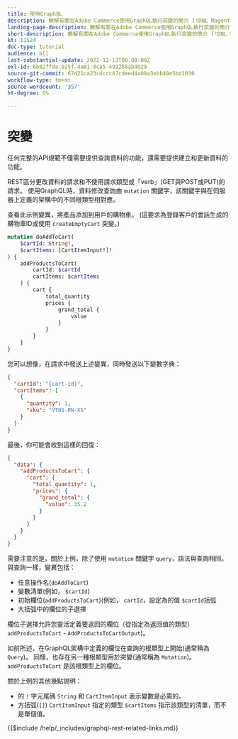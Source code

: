 ```yaml
---
title: 使用GraphQL
description: 瞭解有關在Adobe Commerce使用GraphQL執行突變的簡介 [!DNL Magento Open Source]。 使用POST調用執行第一個變異。
landing-page-description: 瞭解有關在Adobe Commerce使用GraphQL執行突變的簡介 [!DNL Magento Open Source]。 使用POST調用執行第一個變異。
short-description: 瞭解有關在Adobe Commerce使用GraphQL執行突變的簡介 [!DNL Magento Open Source]。 使用POST調用執行第一個變異。
kt: 11524
doc-type: tutorial
audience: all
last-substantial-update: 2022-12-13T00:00:00Z
exl-id: 6b82ffda-925f-4a81-8ca5-49a2b8ab4929
source-git-commit: 67d21ca23cdccc87cdeed4a08a3ebb48e5bd1030
workflow-type: tm+mt
source-wordcount: '357'
ht-degree: 0%

---
```


# 突變

任何完整的API規範不僅需要提供查詢資料的功能，還需要提供建立和更新資料的功能。

REST區分更改資料的請求和不使用請求類型或「verb」(GET與POST或PUT)的請求。
使用GraphQL時，資料修改查詢由 `mutation` 關鍵字，該關鍵字與在伺服器上定義的架構中的不同根類型相對應。

查看此示例變異，將產品添加到用戶的購物車。 (這要求為登錄客戶的會話生成的購物車ID或使用 `createEmptyCart` 突變。)

```graphql
mutation doAddToCart(
    $cartId: String!,
    $cartItems: [CartItemInput!]!
) {
    addProductsToCart(
        cartId: $cartId
        cartItems: $cartItems
    ) {
        cart {
            total_quantity
            prices {
                grand_total {
                    value
                }
            }
        }
    }
}
```

您可以想像，在請求中發送上述變異，同時發送以下變數字典：

```json
{
  "cartId": "{cart-id}",
  "cartItems": [
    {
      "quantity": 1,
      "sku": "VT01-RN-XS"
    }
  ]
}
```

最後，你可能會收到這樣的回復：

```json
{
  "data": {
    "addProductsToCart": {
      "cart": {
        "total_quantity": 1,
        "prices": {
          "grand_total": {
            "value": 35.2
          }
        }
      }
    }
  }
}
```

需要注意的是，關於上例，除了使用 `mutation` 關鍵字 `query`，語法與查詢相同。 與查詢一樣，變異包括：

* 任意操作名(`doAddToCart`)
* 變數清單(例如， `$cartId`)
* 初始欄位(`addProductsToCart`)(例如， `cartId`，設定為的值 `$cartId`括弧
* 大括弧中的欄位的子選擇

欄位子選擇允許您靈活定義要返回的欄位（從指定為返回值的類型） `addProductsToCart` - `AddProductsToCartOutput`)。

如前所述，在GraphQL架構中定義的欄位在查詢的根類型上開始(通常稱為 `Query`)。 同樣，也存在另一種根類型用於突變(通常稱為 `Mutation`)。 `addProductsToCart` 是該根類型上的欄位。

關於上例的其他幾點說明：

* 的 `!` 字元尾碼 `String` 和 `CartItemInput` 表示變數是必需的。
* 方括弧(`[]`) `CartItemInput` 指定的類型 `$cartItems` 指示該類型的清單，而不是單個值。

{{$include /help/_includes/graphql-rest-related-links.md}}
